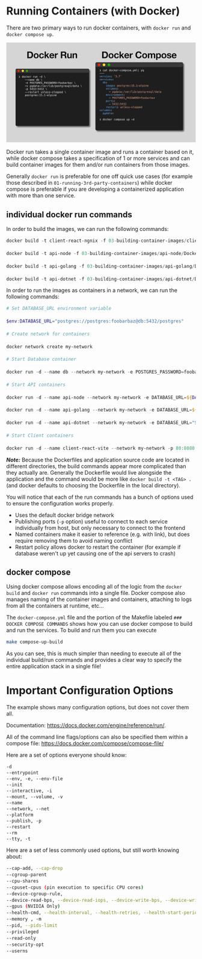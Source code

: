 # Running Containers (with Docker)

There are two primary ways to run docker containers, with `docker run` and `docker compose up`. 

![](./readme-assets/docker-run-compose.jpeg)

Docker run takes a single container image and runs a container based on it, while docker compose takes a specification of 1 or more services and can build container images for them and/or run containers from those images.

Generally `docker run` is preferable for one off quick use cases (for example those described in `01-running-3rd-party-containers`) while docker compose is preferable if you are developing a containerized application with more than one service.

## individual docker run commands


In order to build the images, we can run the following commands:

```powershell
docker build -t client-react-ngnix -f 03-building-container-images/client-react/Dockerfile.5 02-demo-web-application/client-react/

docker build -t api-node -f 03-building-container-images/api-node/Dockerfile.7 02-demo-web-application/api-node/

docker build -t api-golang -f 03-building-container-images/api-golang/Dockerfile.6 02-demo-web-application/api-golang/

docker build -t api-dotnet -f 03-building-container-images/api-dotnet/Dockerfile.6 02-demo-web-application/api-dotnet/
```

In order to run the images as containers in a network, we can run the following commands:


```powershell
# Set DATABASE_URL environment variable

$env:DATABASE_URL="postgres://postgres:foobarbaz@db:5432/postgres"

# Create network for containers

docker network create my-network

# Start Database container

docker run -d --name db --network my-network -e POSTGRES_PASSWORD=foobarbaz -v pgdata:/var/lib/postgresql/data -p 5432:5432 --restart unless-stopped postgres:15.1-alpine

# Start API containers

docker run -d --name api-node --network my-network -e DATABASE_URL=${DATABASE_URL} -p 3000:3000 --restart unless-stopped api-node

docker run -d --name api-golang --network my-network -e DATABASE_URL=${DATABASE_URL} -p 8080:8080 --restart unless-stopped api-golang

docker run -d --name api-dotnet --network my-network -e DATABASE_URL="Server=db;Port=5432;User Id=postgres;Password=foobarbaz;Database=postgres" -p 5181:5181 --restart unless-stopped api-dotnet

# Start Client containers

docker run -d --name client-react-vite --network my-network -p 80:8080 --restart unless-stopped client-react-vite


```

***Note:*** Because the Dockerfiles and application source code are located in different directories, the build commands appear more complicated than they actually are. Generally the Dockerfile would live alongside the application and the command would be more like `docker build -t <TAG> .` (and docker defaults to choosing the Dockerfile in the local directory).

You will notice that each of the run commands has a bunch of options used to ensure the configuration works properly.

- Uses the default docker bridge network
- Publishing ports (`-p` option) useful to connect to each service individually from host, but only necessary to connect to the frontend
- Named containers make it easier to reference (e.g. with link), but does require removing them to avoid naming conflict
- Restart policy allows docker to restart the container (for example if database weren't up yet causing one of the api servers to crash)

## docker compose

Using docker compose allows encoding all of the logic from the `docker build` and `docker run` commands into a single file. Docker compose also manages naming of the container images and containers, attaching to logs from all the containers at runtime, etc...

The `docker-compose.yml` file and the portion of the Makefile labeled `### DOCKER COMPOSE COMMANDS` shows how you can use docker compose to build and run the services. To build and run them you can execute

```bash
make compose-up-build
```

As you can see, this is much simpler than needing to execute all of the individual build/run commands and provides a clear way to specify the entire application stack in a single file!

# Important Configuration Options

The example shows many configuration options, but does not cover them all.

Documentation: https://docs.docker.com/engine/reference/run/.

All of the command line flags/options can also be specified them within a compose file: https://docs.docker.com/compose/compose-file/

Here are a set of options everyone should know:
```
-d
--entrypoint
--env, -e, --env-file
--init
--interactive, -i
--mount, --volume, -v
--name
--network, --net
--platform
--publish, -p
--restart
--rm
--tty, -t
```

Here are a set of less commonly used options, but still worth knowing about:

```bash
--cap-add, --cap-drop
--cgroup-parent
--cpu-shares
--cpuset-cpus (pin execution to specific CPU cores)
--device-cgroup-rule,
--device-read-bps, --device-read-iops, --device-write-bps, --device-write-iops
--gpus (NVIDIA Only)
--health-cmd, --health-interval, --health-retries, --health-start-period, --health-timeout
--memory , -m
--pid, --pids-limit
--privileged
--read-only
--security-opt
--userns
```
